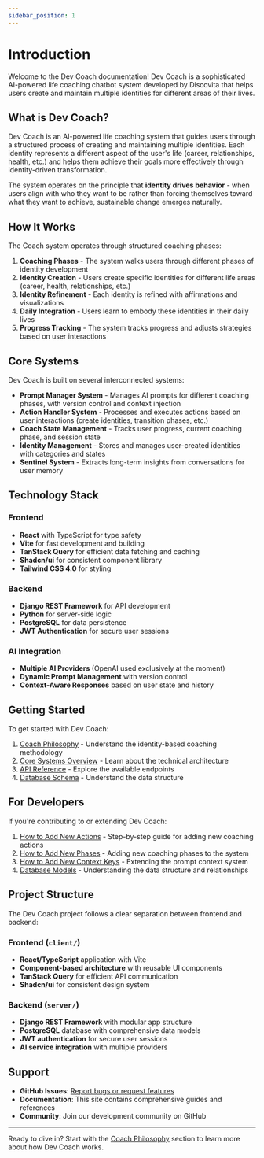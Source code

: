 ```yaml
---
sidebar_position: 1
---
```


# Introduction

Welcome to the Dev Coach documentation! Dev Coach is a sophisticated AI-powered life coaching chatbot system developed by Discovita that helps users create and maintain multiple identities for different areas of their lives.

## What is Dev Coach?

Dev Coach is an AI-powered life coaching system that guides users through a structured process of creating and maintaining multiple identities. Each identity represents a different aspect of the user's life (career, relationships, health, etc.) and helps them achieve their goals more effectively through identity-driven transformation.

The system operates on the principle that **identity drives behavior** - when users align with who they want to be rather than forcing themselves toward what they want to achieve, sustainable change emerges naturally.

## How It Works

The Coach system operates through structured coaching phases:

1. **Coaching Phases** - The system walks users through different phases of identity development
2. **Identity Creation** - Users create specific identities for different life areas (career, health, relationships, etc.)
3. **Identity Refinement** - Each identity is refined with affirmations and visualizations
4. **Daily Integration** - Users learn to embody these identities in their daily lives
5. **Progress Tracking** - The system tracks progress and adjusts strategies based on user interactions

## Core Systems

Dev Coach is built on several interconnected systems:

- **Prompt Manager System** - Manages AI prompts for different coaching phases, with version control and context injection
- **Action Handler System** - Processes and executes actions based on user interactions (create identities, transition phases, etc.)
- **Coach State Management** - Tracks user progress, current coaching phase, and session state
- **Identity Management** - Stores and manages user-created identities with categories and states
- **Sentinel System** - Extracts long-term insights from conversations for user memory

## Technology Stack

### Frontend

- **React** with TypeScript for type safety
- **Vite** for fast development and building
- **TanStack Query** for efficient data fetching and caching
- **Shadcn/ui** for consistent component library
- **Tailwind CSS 4.0** for styling

### Backend

- **Django REST Framework** for API development
- **Python** for server-side logic
- **PostgreSQL** for data persistence
- **JWT Authentication** for secure user sessions

### AI Integration

- **Multiple AI Providers** (OpenAI used exclusively at the moment)
- **Dynamic Prompt Management** with version control
- **Context-Aware Responses** based on user state and history

## Getting Started

To get started with Dev Coach:

1. [Coach Philosophy](./coach/philosophy) - Understand the identity-based coaching methodology
2. [Core Systems Overview](./core-systems/prompt-manager/overview) - Learn about the technical architecture
3. [API Reference](./api/overview) - Explore the available endpoints
4. [Database Schema](./database/overview) - Understand the data structure

## For Developers

If you're contributing to or extending Dev Coach:

1. [How to Add New Actions](./how-to/how-to-add-a-new-coach-action) - Step-by-step guide for adding new coaching actions
2. [How to Add New Phases](./how-to/how-to-add-a-new-coach-phase) - Adding new coaching phases to the system
3. [How to Add New Context Keys](./how-to/how-to-add-a-new-context-key) - Extending the prompt context system
4. [Database Models](./database/models/users) - Understanding the data structure and relationships

## Project Structure

The Dev Coach project follows a clear separation between frontend and backend:

### Frontend (`client/`)

- **React/TypeScript** application with Vite
- **Component-based architecture** with reusable UI components
- **TanStack Query** for efficient API communication
- **Shadcn/ui** for consistent design system

### Backend (`server/`)

- **Django REST Framework** with modular app structure
- **PostgreSQL** database with comprehensive data models
- **JWT authentication** for secure user sessions
- **AI service integration** with multiple providers

## Support

- **GitHub Issues**: [Report bugs or request features](https://github.com/Discovita/dev-coach/issues)
- **Documentation**: This site contains comprehensive guides and references
- **Community**: Join our development community on GitHub

---

Ready to dive in? Start with the [Coach Philosophy](./coach/philosophy) section to learn more about how Dev Coach works.
